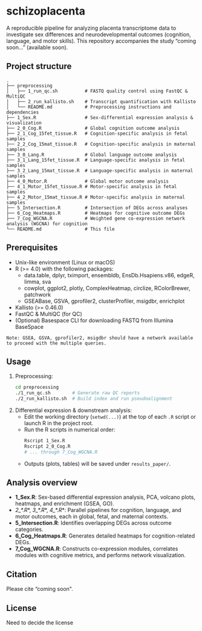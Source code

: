 # schizoplacenta

A reproducible pipeline for analyzing placenta transcriptome data to investigate sex differences and neurodevelopmental outcomes (cognition, language, and motor skills). This repository accompanies the study “coming soon...” (available soon).

Project structure
-----------------
```
.
├── preprocessing
│   ├── 1_run_qc.sh          # FASTQ quality control using FastQC & MultiQC
│   ├── 2_run_kallisto.sh    # Transcript quantification with Kallisto
│   └── README.md            # Preprocessing instructions and dependencies
├── 1_Sex.R                  # Sex-differential expression analysis & visualization
├── 2_0_Cog.R                # Global cognition outcome analysis
├── 2_1_Cog_15fet_tissue.R   # Cognition-specific analysis in fetal samples
├── 2_2_Cog_15mat_tissue.R   # Cognition-specific analysis in maternal samples
├── 3_0_Lang.R               # Global language outcome analysis
├── 3_1_Lang_15fet_tissue.R  # Language-specific analysis in fetal samples
├── 3_2_Lang_15mat_tissue.R  # Language-specific analysis in maternal samples
├── 4_0_Motor.R              # Global motor outcome analysis
├── 4_1_Motor_15fet_tissue.R # Motor-specific analysis in fetal samples
├── 4_2_Motor_15mat_tissue.R # Motor-specific analysis in maternal samples
├── 5_Intersection.R         # Intersection of DEGs across analyses
├── 6_Cog_Heatmaps.R         # Heatmaps for cognitive outcome DEGs
├── 7_Cog_WGCNA.R            # Weighted gene co-expression network analysis (WGCNA) for cognition
└── README.md                # This file
```

Prerequisites
-------------
- Unix-like environment (Linux or macOS)
- R (>= 4.0) with the following packages:
  - data.table, dplyr, tximport, ensembldb, EnsDb.Hsapiens.v86, edgeR, limma, sva
  - cowplot, ggplot2, plotly, ComplexHeatmap, circlize, RColorBrewer, patchwork
  - GSEABase, GSVA, gprofiler2, clusterProfiler, msigdbr, enrichplot
- Kallisto (>= 0.46.0)
- FastQC & MultiQC (for QC)
- (Optional) Basespace CLI for downloading FASTQ from Illumina BaseSpace

`Note: GSEA, GSVA, gprofiler2, msigdbr should have a network available to proceed with the multiple queries.`

Usage
-----
1. Preprocessing:
   ```bash
   cd preprocessing
   ./1_run_qc.sh        # Generate raw QC reports
   ./2_run_kallisto.sh  # Build index and run pseudoalignment
   ```
2. Differential expression & downstream analysis:
   - Edit the working directory (`setwd(...)`) at the top of each `.R` script or launch R in the project root.
   - Run the R scripts in numerical order:
     ```bash
     Rscript 1_Sex.R
     Rscript 2_0_Cog.R
     # ... through 7_Cog_WGCNA.R
     ```
   - Outputs (plots, tables) will be saved under `results_paper/`.

Analysis overview
-----------------
- **1_Sex.R**: Sex-based differential expression analysis, PCA, volcano plots, heatmaps, and enrichment (GSEA, GO).
- **2*_*.R**, **3*_*.R**, **4*_*.R**: Parallel pipelines for cognition, language, and motor outcomes, each in global, fetal, and maternal contexts.
- **5_Intersection.R**: Identifies overlapping DEGs across outcome categories.
- **6_Cog_Heatmaps.R**: Generates detailed heatmaps for cognition-related DEGs.
- **7_Cog_WGCNA.R**: Constructs co-expression modules, correlates modules with cognitive metrics, and performs network visualization.

Citation
--------
Please cite “coming soon". 

License
-------
Need to decide the license
